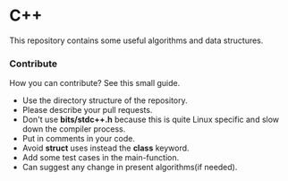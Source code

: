 # C++ 

This repository contains some useful algorithms and data structures. 

### Contribute

How you can contribute? See this small guide.

* Use the directory structure of the repository.
* Please describe your pull requests. 
* Don't use **bits/stdc++.h** because this is quite Linux specific and slow down the compiler process.
* Put in comments in your code.
* Avoid **struct** uses instead the **class** keyword.
* Add some test cases in the main-function.
* Can suggest any change in present algorithms(if needed).
